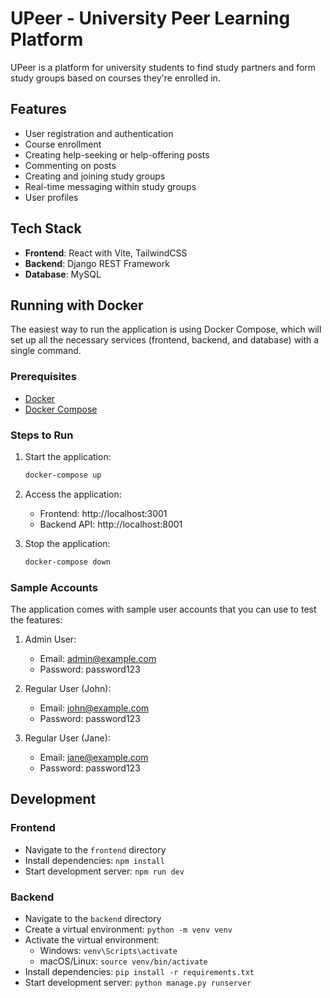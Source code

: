 # UPeer - University Peer Learning Platform

UPeer is a platform for university students to find study partners and form study groups based on courses they're enrolled in.

## Features

- User registration and authentication
- Course enrollment
- Creating help-seeking or help-offering posts
- Commenting on posts
- Creating and joining study groups
- Real-time messaging within study groups
- User profiles

## Tech Stack

- **Frontend**: React with Vite, TailwindCSS
- **Backend**: Django REST Framework
- **Database**: MySQL

## Running with Docker

The easiest way to run the application is using Docker Compose, which will set up all the necessary services (frontend, backend, and database) with a single command.

### Prerequisites

- [Docker](https://docs.docker.com/get-docker/)
- [Docker Compose](https://docs.docker.com/compose/install/)

### Steps to Run

1. Start the application:
   ```bash
   docker-compose up
   ```

2. Access the application:
   - Frontend: http://localhost:3001
   - Backend API: http://localhost:8001

3. Stop the application:
   ```bash
   docker-compose down
   ```

### Sample Accounts

The application comes with sample user accounts that you can use to test the features:

1. Admin User:
   - Email: admin@example.com
   - Password: password123

2. Regular User (John):
   - Email: john@example.com
   - Password: password123

3. Regular User (Jane):
   - Email: jane@example.com
   - Password: password123

## Development

### Frontend

- Navigate to the `frontend` directory
- Install dependencies: `npm install`
- Start development server: `npm run dev`

### Backend

- Navigate to the `backend` directory
- Create a virtual environment: `python -m venv venv`
- Activate the virtual environment:
  - Windows: `venv\Scripts\activate`
  - macOS/Linux: `source venv/bin/activate`
- Install dependencies: `pip install -r requirements.txt`
- Start development server: `python manage.py runserver`
